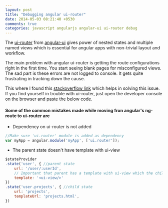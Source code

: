 ```yaml
---
layout: post
title: "Debugging angular ui-router"
date: 2014-05-03 08:21:40 +0530
comments: true
categories: javascript angularjs angular-ui ui-router debug
---
```


The [ui-router](https://github.com/angular-ui/ui-router) from [angular-ui](https://github.com/angular-ui) gives power of nested states and multiple named views which is essential for angular apps with non-trivial layout and workflow.

The main problem with angular ui-router is getting the route configurations right in the first time. You start seeing blank pages for misconfigured views. The sad part is these errors are not logged to console. It gets quite frustrating in tracking down the cause.

<!-- more -->

This where I found this [stackoverflow link](http://stackoverflow.com/a/20786262/69362
) which helps in solving this issue. If you find yourself in trouble with ui-router, just open the developer console on the browser and paste the below code.

<script src="https://gist.github.com/endeepak/387102e7bc94f2ef505e.js"></script>

#### Some of the common mistakes made while moving fron angular's ng-route to ui-router are

+ Dependency on ui-router is not added

```js
//Make sure 'ui.router' module is added as dependency
var myApp = angular.module('myApp', ['ui.router']);
```

+ The parent state doesn't have template with ui-view

```js
$stateProvider
.state('user', { //parent state
    url: '/user/:userId',
    // Important that parent has a template with ui-view which the child states can replace
    template: '<ui-view/>' 
})
.state('user.projects', { //child state
    url: 'projects',
    templateUrl: 'projects.html',
})
```